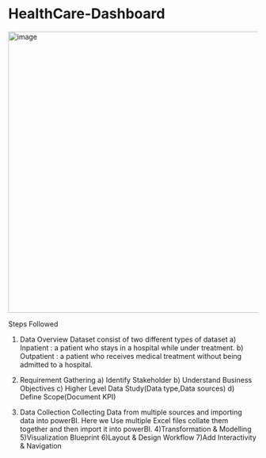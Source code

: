 # HealthCare-Dashboard
<img width="568" alt="image" src="https://github.com/somyakabra/HealthCare-Dashboard/assets/97023859/491950ac-ef7d-42b2-a3b8-b8c6380d7f47">

Steps Followed
1) Data Overview
Dataset consist of two different types of dataset
   a) Inpatient : a patient who stays in a hospital while under treatment.
   b) Outpatient : a patient who receives medical treatment without being admitted to a hospital.

2) Requirement Gathering
   a) Identify Stakeholder
   b) Understand Business Objectives
   c) Higher Level Data Study(Data type,Data sources)
   d) Define Scope(Document KPI)

3) Data Collection
Collecting Data from multiple sources and importing data into powerBI. Here we Use multiple Excel files collate them together and then import it into powerBI.
4)Transformation & Modelling
5)Visualization Blueprint
6)Layout & Design Workflow
7)Add Interactivity & Navigation
  
   

